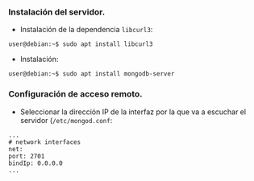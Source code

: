 ### Instalación del servidor.
- Instalación de la dependencia `libcurl3`:
~~~
user@debian:~$ sudo apt install libcurl3
~~~

- Instalación:
~~~
user@debian:~$ sudo apt install mongodb-server
~~~

### Configuración de acceso remoto.
- Seleccionar la dirección IP de la interfaz por la que va a escuchar el servidor (`/etc/mongod.conf`:
~~~
...
# network interfaces
net:
port: 2701
bindIp: 0.0.0.0
...
~~~